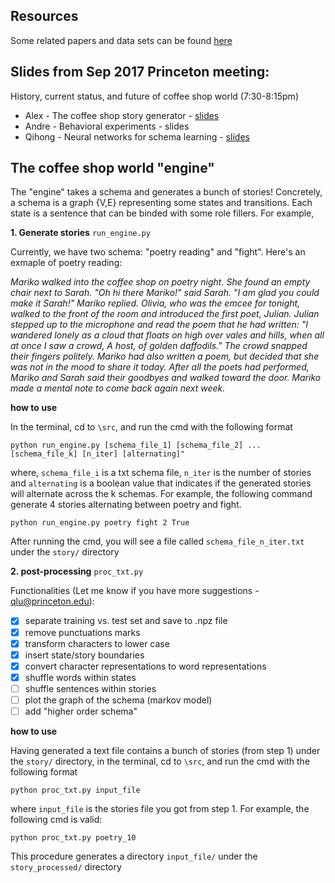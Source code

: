 ## Resources 

Some related papers and data sets can be found <a href = "https://github.com/PrincetonCompMemLab/narrative/wiki">here</a>

## Slides from Sep 2017 Princeton meeting:  

History, current status, and future of coffee shop world (7:30-8:15pm)
- Alex - The coffee shop story generator - [slides](https://www.dropbox.com/s/3zk94z8fwuoqmsk/storygeneration_MURI.pdf?dl=0) 
- Andre - Behavioral experiments - slides 
- Qihong - Neural networks for schema learning - [slides](https://www.dropbox.com/s/bmdlookf7xe14ul/0917-MURI_QL.pdf?dl=0) 

## The coffee shop world "engine" 

The "engine" takes a schema and generates a bunch of stories! Concretely, a schema is a graph {V,E} representing some states and transitions. Each state is a sentence that can be binded with some role fillers. For example, 


**1. Generate stories** `run_engine.py`

Currently, we have two schema: "poetry reading" and "fight". Here's an exmaple of poetry reading: 

*Mariko walked into the coffee shop on poetry night. She found an empty chair next to Sarah. "Oh hi there Mariko!" said Sarah. "I am glad you could make it Sarah!" Mariko replied. Olivia, who was the emcee for tonight, walked to the front of the room and introduced the first poet, Julian. Julian stepped up to the microphone and read the poem that he had written: "I wandered lonely as a cloud that floats on high over vales and hills, when all at once I saw a crowd, A host, of golden daffodils." The crowd snapped their fingers politely. Mariko had also written a poem, but decided that she was not in the mood to share it today. After all the poets had performed, Mariko and Sarah said their goodbyes and walked toward the door. Mariko made a mental note to come back again next week.*

**how to use**

In the terminal, cd to `\src`, and run the cmd with the following format 
```
python run_engine.py [schema_file_1] [schema_file_2] ... [schema_file_k] [n_iter] [alternating]"
```
where, `schema_file_i` is a txt schema file, `n_iter` is the number of stories and `alternating` is a boolean value that indicates if the generated stories will alternate across the k schemas. For example, the following command generate 4 stories alternating between poetry and fight.
```
python run_engine.py poetry fight 2 True
```
After running the cmd, you will see a file called `schema_file_n_iter.txt` under the `story/` directory


**2. post-processing** `proc_txt.py`

Functionalities (Let me know if you have more suggestions - qlu@princeton.edu): 
- [x] separate training vs. test set and save to .npz file 
- [x] remove punctuations marks
- [x] transform characters to lower case
- [x] insert state/story boundaries
- [x] convert character representations to word representations
- [x] shuffle words within states 
- [ ] shuffle sentences within stories
- [ ] plot the graph of the schema (markov model)
- [ ] add "higher order schema"

**how to use**

Having generated a text file contains a bunch of stories (from step 1) under the `story/` directory, in the terminal, cd to `\src`, and run the cmd with the following format 
```
python proc_txt.py input_file
```
where `input_file` is the stories file you got from step 1. For example, the following cmd is valid:
```
python proc_txt.py poetry_10
```
This procedure generates a directory `input_file/` under the `story_processed/` directory
